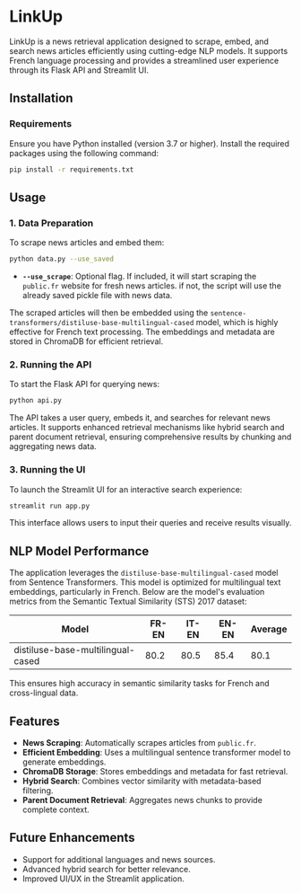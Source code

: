 # LinkUp

LinkUp is a news retrieval application designed to scrape, embed, and search news articles efficiently using cutting-edge NLP models. It supports French language processing and provides a streamlined user experience through its Flask API and Streamlit UI.

## Installation

### Requirements
Ensure you have Python installed (version 3.7 or higher). Install the required packages using the following command:
```bash
pip install -r requirements.txt
```

## Usage

### 1. Data Preparation
To scrape news articles and embed them:
```bash
python data.py --use_saved
```
- **`--use_scrape`**: Optional flag. If included, it will start scraping the `public.fr` website for fresh news articles. if not, the script will use the already saved pickle file with news data.

The scraped articles will then be embedded using the `sentence-transformers/distiluse-base-multilingual-cased` model, which is highly effective for French text processing. The embeddings and metadata are stored in ChromaDB for efficient retrieval.

### 2. Running the API
To start the Flask API for querying news:
```bash
python api.py
```
The API takes a user query, embeds it, and searches for relevant news articles. It supports enhanced retrieval mechanisms like hybrid search and parent document retrieval, ensuring comprehensive results by chunking and aggregating news data.

### 3. Running the UI
To launch the Streamlit UI for an interactive search experience:
```bash
streamlit run app.py
```
This interface allows users to input their queries and receive results visually.

## NLP Model Performance
The application leverages the `distiluse-base-multilingual-cased` model from Sentence Transformers. This model is optimized for multilingual text embeddings, particularly in French. Below are the model's evaluation metrics from the Semantic Textual Similarity (STS) 2017 dataset:

| Model                        | FR-EN | IT-EN | EN-EN | Average |
|------------------------------|-------|-------|-------|---------|
| distiluse-base-multilingual-cased | 80.2  | 80.5  | 85.4  | 80.1    |

This ensures high accuracy in semantic similarity tasks for French and cross-lingual data.

## Features
- **News Scraping**: Automatically scrapes articles from `public.fr`.
- **Efficient Embedding**: Uses a multilingual sentence transformer model to generate embeddings.
- **ChromaDB Storage**: Stores embeddings and metadata for fast retrieval.
- **Hybrid Search**: Combines vector similarity with metadata-based filtering.
- **Parent Document Retrieval**: Aggregates news chunks to provide complete context.

## Future Enhancements
- Support for additional languages and news sources.
- Advanced hybrid search for better relevance.
- Improved UI/UX in the Streamlit application.